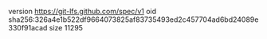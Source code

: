 version https://git-lfs.github.com/spec/v1
oid sha256:326a4e1b522df9664073825af83735493ed2c457704ad6bd24089e330f91acad
size 11295
